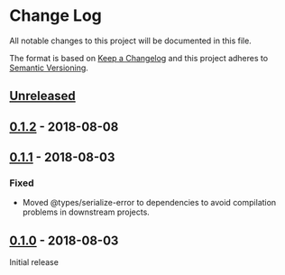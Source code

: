 # Change Log

All notable changes to this project will be documented in this file.

The format is based on [Keep a Changelog](http://keepachangelog.com/)
and this project adheres to [Semantic Versioning](http://semver.org/).

## [Unreleased](https://github.com/atomist/automation-client-ext-logzio/compare/0.1.2...HEAD)

## [0.1.2](https://github.com/atomist/automation-client-ext-logzio/compare/0.1.1...0.1.2) - 2018-08-08

## [0.1.1](https://github.com/atomist/automation-client-ext-logzio/compare/0.1.0...0.1.1) - 2018-08-03

### Fixed

-   Moved @types/serialize-error to dependencies to avoid compilation
    problems in downstream projects.

## [0.1.0](https://github.com/atomist/automation-client-ext-logzio/tree/0.1.0) - 2018-08-03

Initial release
